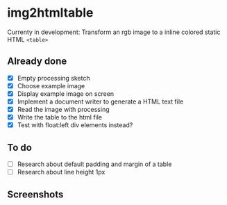 # img2htmltable

Currenty in development: Transform an rgb image to a inline colored static HTML ```<table>``` 

## Already done
- [x] Empty processing sketch
- [x] Choose example image
- [x] Display example image on screen
- [x] Implement a document writer to generate a HTML text file
- [x] Read the image with processing
- [x] Write the table to the html file
- [x] Test with float:left div elements instead?

## To do
- [ ] Research about default padding and margin of a table
- [ ] Research about line height 1px

## Screenshots
